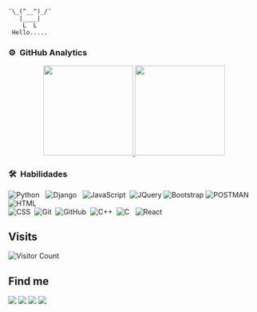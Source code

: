 ```
¯\_(^__^)_/¯
   |____|
    L  L
 Hello.....
 ```
 
<!--
**bikashsaud/bikashsaud** is a ✨ _special_ ✨ repository because its `README.md` (this file) appears on your GitHub profile.

Here are some ideas to get you started:

- 🔭 I’m currently working on ...
- 🌱 I’m currently learning ...
- 👯 I’m looking to collaborate on ...
- 🤔 I’m looking for help with ...
- 💬 Ask me about ...
- 📫 How to reach me: ...
- 😄 Pronouns: ...
- ⚡ Fun fact: ...
-->


### ⚙️ &nbsp;GitHub Analytics

<p align="center">
<a href="https://github.com/bikashsaud">
  <img height="180em" src="https://github-readme-stats-eight-theta.vercel.app/api?username=bikashsaud&show_icons=true&theme=algolia&include_all_commits=true&count_private=true"/>
  <img height="180em" src="https://github-readme-stats-eight-theta.vercel.app/api/top-langs/?username=bikashsaud&layout=compact&langs_count=8&theme=algolia"/>
</a>
</p>

### 🛠 &nbsp;Habilidades

![Python](https://img.shields.io/badge/-Python-05122A?style=flat&logo=Python&logoColor=FFA518)&nbsp;&nbsp;
![Django](https://img.shields.io/badge/-Django-05122A?style=flat&logo=django&logoColor=006400)&nbsp;&nbsp;
![JavaScript](https://img.shields.io/badge/-JavaScript-05122A?style=flat&logo=javascript)&nbsp;
![JQuery](https://img.shields.io/badge/-Jquery-05122A?style=flat&logo=JQuery&logoColor=006400)
![Bootstrap](https://img.shields.io/badge/-Bootstrap-05122A?style=flat&logo=bootstrap&logoColor=563D7C)
![POSTMAN](https://img.shields.io/badge/-POSTMAN-05122A?style=flat&logo=postman&logoColor=FFA518)&nbsp;&nbsp;
![HTML](https://img.shields.io/badge/-HTML-05122A?style=flat&logo=HTML5)&nbsp;\
![CSS](https://img.shields.io/badge/-CSS-05122A?style=flat&logo=CSS3&logoColor=1572B6)&nbsp;
![Git](https://img.shields.io/badge/-Git-05122A?style=flat&logo=git)&nbsp;
![GitHub](https://img.shields.io/badge/-GitHub-05122A?style=flat&logo=github)&nbsp;
![C++](https://img.shields.io/badge/-C++-05122A?style=flat&logo=C%2B%2B&logoColor=00599C)&nbsp;
![C](https://img.shields.io/badge/-C-05122A?style=flat&logo=C&logoColor=A8B9CC)&nbsp;&nbsp;
![React](https://img.shields.io/badge/-React-05122A?style=flat&logo=react&logoColor=A8B9CC)&nbsp;&nbsp;

## Visits
  
![Visitor Count](https://profile-counter.glitch.me/bikashsaud/count.svg)
  
## Find me
  
  <a href="mailto:saudbikash514@gmail.com"><img src="https://img.shields.io/badge/-Gmail-FC361C?style=for-the-badge&logo=gmail&logoColor=white" target="_blank"></a>
  <a href="https://www.linkedin.com/in/bikash-saud-143ab3155/" target="_blank"><img src="https://img.shields.io/badge/-LinkedIn-%230077B5?style=for-the-badge&logo=linkedin&logoColor=white" target="_blank"></a> 
  <a href="https://gitlab.com/bikashsaud" target="_blank"><img src="https://img.shields.io/badge/-Gitlab-292961?style=for-the-badge&logo=gitlab&logoColor=white" target="_blank"></a> <a href="https://stackoverflow.com/users/9431952/bikashsaud" target="_blank"><img src="https://img.shields.io/badge/-Stack Overflow-292961?style=for-the-badge&logo=stackoverflow&logoColor=CA4245" target="_blank"></a> 
</div>

